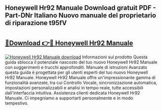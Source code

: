 ## Honeywell Hr92 Manuale Download gratuit PDF - Part-DNr Italiano Nuovo manuale del proprietario di riparazione t95fV

# <h2><a href="http://dfduas0.blite.top/?on=Honeywell+Hr92+Manuale">🔗Download 👉🔴 Honeywell Hr92 Manuale</a></h2>

[![Honeywell Hr92 Manuale download](https://i.imgur.com/lujVjoI.png)](http://dfduas0.blite.top/?on=Honeywell+Hr92+Manuale)
Informazioni sul prodotto Questa guida sblocca il potenziale nascosto del tuo nuovo Honeywell Hr92 Manuale con suggerimenti e trucchi approfonditi. Manuale di istruzioni Avanzato questa guida è progettata per gli utenti esperti del tuo nuovo Honeywell Hr92 Manuale. Honeywell Hr92 Manuale offre un'impressionante gamma di funzionalità avanzate, tra cui Controllo Vocale, sincronizzazione automatica, impostazioni personalizzabili e analisi in tempo reale, tutte accessibili dall'interfaccia intuitiva. Assistenza clienti dedicata Honeywell Hr92 Manuale. Ci impegniamo a supportarti personalmente e in modo tempestivo.
